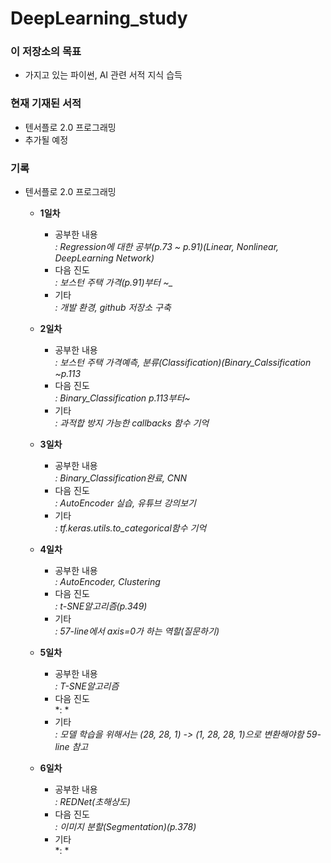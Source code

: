 # DeepLearning_study

### 이 저장소의 목표

+ 가지고 있는 파이썬, AI 관련 서적 지식 습득 

### 현재 기재된 서적

+ 텐서플로 2.0 프로그래밍
+ 추가될 예정

### 기록

+ 텐서플로 2.0 프로그래밍

  - __1일차__
  
    * 공부한 내용  
    *: Regression에 대한 공부(p.73 ~ p.91)(Linear, Nonlinear, DeepLearning Network)*
    * 다음 진도  
    *: 보스턴 주택 가격(p.91)부터 ~_*
    * 기타   
    *: 개발 환경, github 저장소 구축*
  
  - __2일차__
  
    * 공부한 내용  
    *: 보스턴 주택 가격예측, 분류(Classification)(Binary_Calssification ~p.113*
    * 다음 진도  
    *: Binary_Classification p.113부터~*
    * 기타   
    *: 과적합 방지 가능한 callbacks 함수 기억*
  
  - __3일차__
  
    * 공부한 내용  
    *: Binary_Classification완료, CNN*
    * 다음 진도  
    *: AutoEncoder 실습, 유튜브 강의보기*
    * 기타   
    *: tf.keras.utils.to_categorical함수 기억*
      
  - __4일차__
  
    * 공부한 내용  
    *: AutoEncoder, Clustering*
    * 다음 진도  
    *: t-SNE알고리즘(p.349)*
    * 기타   
    *: 57-line에서 axis=0가 하는 역할(질문하기)*
   
  - __5일차__
  
    * 공부한 내용  
    *: T-SNE알고리즘*
    * 다음 진도  
    *: *
    * 기타   
    *: 모델 학습을 위해서는 (28, 28, 1) -> (1, 28, 28, 1)으로 변환해야함 59-line 참고*

  - __6일차__
  
    * 공부한 내용  
    *: REDNet(초해상도)*
    * 다음 진도  
    *: 이미지 분할(Segmentation)(p.378)*
    * 기타   
    *: *

